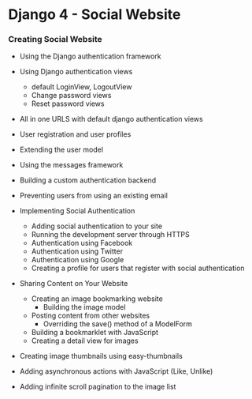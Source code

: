 # Django 4 - Social Website
### Creating Social Website
- Using the Django authentication framework
- Using Django authentication views
    - default LoginView, LogoutView
    - Change password views
    - Reset password views
- All in one URLS with default django authentication views
- User registration and user profiles
- Extending the user model
- Using the messages framework
- Building a custom authentication backend
- Preventing users from using an existing email
- Implementing Social Authentication
    - Adding social authentication to your site
    - Running the development server through HTTPS
    - Authentication using Facebook
    - Authentication using Twitter
    - Authentication using Google
    - Creating a profile for users that register with social authentication
    
- Sharing Content on Your Website
    - Creating an image bookmarking website
        - Building the image model
    - Posting content from other websites
        - Overriding the save() method of a ModelForm
    - Building a bookmarklet with JavaScript
    - Creating a detail view for images
 - Creating image thumbnails using easy-thumbnails
 - Adding asynchronous actions with JavaScript (Like, Unlike)
 - Adding infinite scroll pagination to the image list